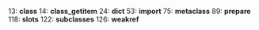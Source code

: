 13: __class__
14: __class_getitem__
24: __dict__
53: __import__
75: __metaclass__
89: __prepare__
118: __slots__
122: __subclasses__
126: __weakref__
